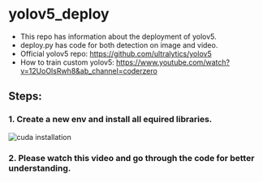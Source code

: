 # yolov5_deploy
- This repo has information about the deployment of yolov5.
- deploy.py has code for both detection on image and video.
- Official yolov5 repo: https://github.com/ultralytics/yolov5
- How to train custom yolov5: https://www.youtube.com/watch?v=12UoOlsRwh8&ab_channel=coderzero


## Steps:
### 1. Create a new env and install all equired libraries.

![cuda installation](https://user-images.githubusercontent.com/50037927/156898675-9bc3650a-c8e5-4d50-8405-b8e6d77da515.png)

### 2. Please watch this video and go through the code for better understanding.
